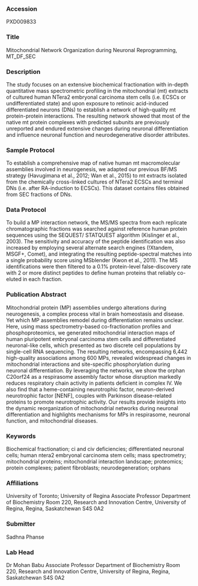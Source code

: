 ### Accession
PXD009833

### Title
Mitochondrial Network Organization during Neuronal Reprogramming, MT_DF_SEC

### Description
The study focuses on an extensive biochemical fractionation with in-depth quantitative mass spectrometric profiling in the mitochondrial (mt) extracts of cultured human NTera2 embryonal carcinoma stem cells (i.e. ECSCs or undifferentiated state) and upon exposure to retinoic acid-induced differentiated neurons (DNs) to establish a network of high-quality mt protein-protein interactions. The resulting network showed that most of the native mt protein complexes with predicted subunits are previously unreported and endured extensive changes during neuronal differentiation and influence neuronal function and neurodegenerative disorder attributes.

### Sample Protocol
To establish a comprehensive map of native human mt macromolecular assemblies involved in neurogenesis, we adapted our previous BF/MS strategy (Havugimana et al., 2012; Wan et al., 2015) to mt extracts isolated from the chemically cross-linked cultures of NTera2 ECSCs and terminal DNs (i.e. after RA-induction to ECSCs). This dataset contains files obtained from SEC fractions of DNs.

### Data Protocol
To build a MP interaction network, the MS/MS spectra from each replicate chromatographic fractions was searched against reference human protein sequences using the SEQUEST/ STATQUEST algorithm (Kislinger et al., 2003). The sensitivity and accuracy of the peptide identification was also increased by employing several alternate search engines (!Xtandem, MSGF+, Comet), and integrating the resulting peptide-spectral matches into a single probability score using MSblender (Kwon et al., 2011). The MS identifications were then filtered to a 0.1% protein-level false-discovery rate with 2 or more distinct peptides to define human proteins that reliably co-eluted in each fraction.

### Publication Abstract
Mitochondrial protein (MP) assemblies undergo alterations during neurogenesis, a complex process vital in brain homeostasis and disease. Yet which MP assemblies remodel during differentiation remains unclear. Here, using mass spectrometry-based co-fractionation profiles and phosphoproteomics, we generated mitochondrial interaction maps of human pluripotent embryonal carcinoma stem cells and differentiated neuronal-like cells, which presented as two discrete cell populations by single-cell RNA sequencing. The resulting networks, encompassing 6,442 high-quality associations among 600 MPs, revealed widespread changes in mitochondrial interactions and site-specific phosphorylation during neuronal differentiation. By leveraging the networks, we show the orphan C20orf24 as a respirasome assembly factor whose disruption markedly reduces respiratory chain activity in patients deficient in complex IV. We also find that a heme-containing neurotrophic factor, neuron-derived neurotrophic factor [NENF], couples with Parkinson disease-related proteins to promote neurotrophic activity. Our results provide insights into the dynamic reorganization of mitochondrial networks during neuronal differentiation and highlights mechanisms for MPs in respirasome, neuronal function, and mitochondrial diseases.

### Keywords
Biochemical fractionation; ci and civ deficiencies; differentiated neuronal cells; human ntera2 embryonal carcinoma stem cells; mass spectrometry; mitochondrial proteins; mitochondrial interaction landscape; proteomics; protein complexes; patient fibroblasts; neurodegeneration; orphans

### Affiliations
University of Toronto;
University of Regina
Associate Professor Department of Biochemistry Room 220, Research and Innovation Centre, University of Regina, Regina, Saskatchewan S4S 0A2

### Submitter
Sadhna Phanse

### Lab Head
Dr Mohan Babu
Associate Professor Department of Biochemistry Room 220, Research and Innovation Centre, University of Regina, Regina, Saskatchewan S4S 0A2


